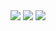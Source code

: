 
<img src="https://github-readme-stats.vercel.app/api/top-langs/?username={username}" />
<img src="https://hits.seeyoufarm.com/api/count/incr/badge.svg?url=https%3A%2F%2Fgithub.com%2F{username}1212%2Fhit-counter" />
<a href="https://www.linkedin.com/in/david-elfving-long/"><img src="https://img.shields.io/badge/LinkedIn-0077B5?style=for-the-badge&logo=linkedin&logoColor=white"/> </a>


